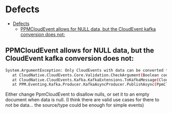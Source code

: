 # Defects

- [Defects](#defects)
  - [PPMCloudEvent allows for NULL data, but the CloudEvent kafka conversion does not:](#ppmcloudevent-allows-for-null-data-but-the-cloudevent-kafka-conversion-does-not)

## PPMCloudEvent allows for NULL data, but the CloudEvent kafka conversion does not:

```bash
System.ArgumentException: Only CloudEvents with data can be converted to Kafka messages (Parameter 'cloudEvent')
   at CloudNative.CloudEvents.Core.Validation.CheckArgument(Boolean condition, String paramName, String message)
   at CloudNative.CloudEvents.Kafka.KafkaExtensions.ToKafkaMessage(CloudEvent cloudEvent, ContentMode contentMode, CloudEventFormatter formatter)
   at PPM.Eventing.Kafka.Producer.KafkaAsyncProducer.PublishAsync(PpmCloudEvent cloudEvent, String topic, CancellationToken token)
```

Either change PpmCloudEvent to disallow nulls, or set it to an empty document when data is null. (I think there are valid use cases for there to not be data... the source/type could be enough for simple events)

